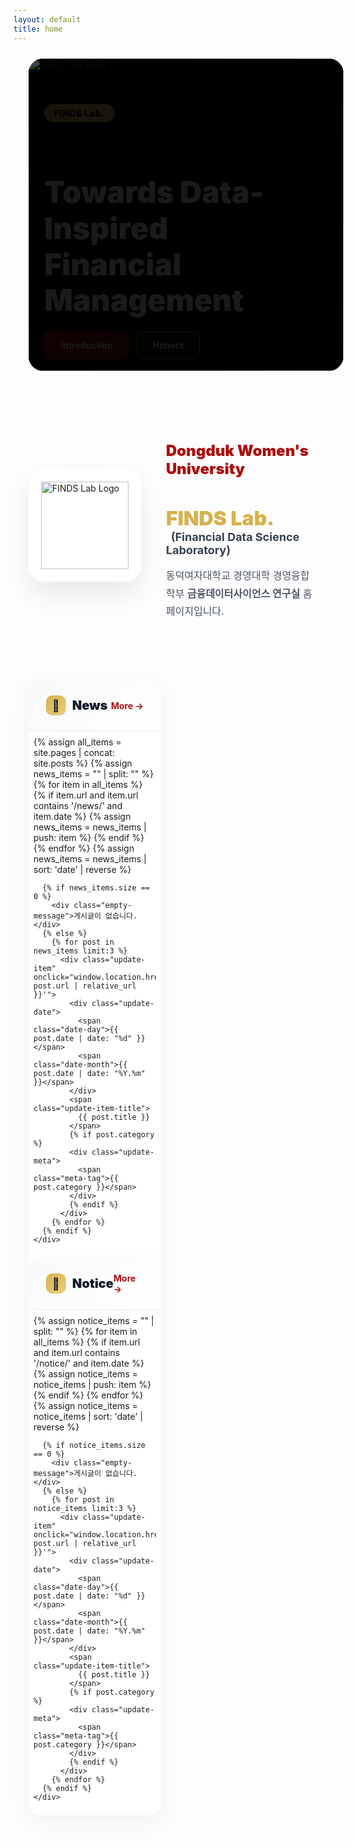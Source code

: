 ```yaml
---
layout: default
title: home
---
```


<style>
  :root {
    --gold: rgb(214, 177, 77);
    --gold-light: rgb(234, 207, 127);
    --red: rgb(172, 14, 14);
    --red-dark: rgb(127, 10, 10);
  }

  /* Hero Carousel */
  .hero-section {
    position: relative;
    width: 100%;
    max-width: 1200px;
    height: 500px;
    margin: 1.5rem auto;
    padding: 0 24px;
  }

  .carousel-container {
    width: 100%;
    height: 100%;
    overflow: hidden;
    background: #000;
    border-radius: 1.5rem;
    position: relative;
  }

  @media (max-width: 768px) {
    .hero-section {
      height: 350px;
      padding: 0 16px;
      margin: 1rem auto;
    }
    
    .carousel-container {
      border-radius: 1rem;
    }
  }

  @media (max-width: 480px) {
    .hero-section {
      height: 280px;
      padding: 0 12px;
    }
  }

  .carousel-track {
    display: flex;
    transition: transform 0.6s cubic-bezier(0.4, 0, 0.2, 1);
    height: 100%;
    will-change: transform;
    /* 슬라이드 간 간격 제거 */
  }

  .carousel-slide {
    min-width: 100%;
    width: 100%;
    height: 100%;
    position: relative;
    flex: 0 0 100%;
    flex-shrink: 0;
    background: #000;
    overflow: hidden;
    /* 각 슬라이드가 정확히 100% 너비를 차지하도록 설정 */
  }

  .carousel-slide img {
    width: 100%;
    height: 100%;
    object-fit: cover;
    display: block;
  }

  .carousel-overlay {
    position: absolute;
    inset: 0;
    background: linear-gradient(135deg, rgba(0,0,0,0.7) 0%, rgba(0,0,0,0.3) 100%);
    display: flex;
    align-items: center;
    padding: 0 5%;
  }

  @media (max-width: 768px) {
    .carousel-overlay {
      padding: 0 20px;
    }
  }

  .carousel-content {
    max-width: 600px;
    color: white;
    animation: fadeInUp 0.8s ease-out;
  }

  @keyframes fadeInUp {
    from {
      opacity: 0;
      transform: translateY(30px);
    }
    to {
      opacity: 1;
      transform: translateY(0);
    }
  }

  .tag-badge {
    display: inline-block;
    background: linear-gradient(135deg, var(--gold) 0%, var(--gold-light) 100%);
    color: #000;
    padding: 6px 16px;
    border-radius: 999px;
    font-weight: 900;
    font-size: 14px;
    letter-spacing: 0.5px;
    margin-bottom: 16px;
  }

  @media (max-width: 480px) {
    .tag-badge {
      font-size: 12px;
      padding: 4px 12px;
      margin-bottom: 12px;
    }
  }

  .hero-title {
    font-size: clamp(24px, 5vw, 48px);
    font-weight: 900;
    line-height: 1.2;
    margin-bottom: 20px;
  }

  @media (max-width: 480px) {
    .hero-title {
      font-size: 22px;
      margin-bottom: 16px;
      line-height: 1.3;
    }
  }

  .hero-buttons {
    display: flex;
    gap: 12px;
    flex-wrap: wrap;
  }

  .btn-hero {
    padding: 12px 24px;
    border-radius: 8px;
    font-weight: 700;
    font-size: 14px;
    text-decoration: none;
    transition: all 0.3s;
    display: inline-block;
  }

  @media (max-width: 480px) {
    .btn-hero {
      padding: 10px 18px;
      font-size: 13px;
    }
  }

  .btn-hero.primary {
    background: linear-gradient(135deg, var(--red) 0%, var(--red-dark) 100%);
    color: white;
    border: 2px solid transparent;
  }

  .btn-hero.primary:hover {
    transform: translateY(-2px);
    box-shadow: 0 10px 25px rgba(172, 14, 14, 0.3);
  }

  .btn-hero.secondary {
    background: rgba(255, 255, 255, 0.1);
    color: white;
    border: 2px solid rgba(255, 255, 255, 0.3);
    backdrop-filter: blur(10px);
  }

  .btn-hero.secondary:hover {
    background: rgba(255, 255, 255, 0.2);
    border-color: rgba(255, 255, 255, 0.5);
  }

  /* Touch-friendly hover states for mobile */
  @media (hover: none) {
    .btn-hero.primary:active {
      transform: translateY(-2px);
      box-shadow: 0 10px 25px rgba(172, 14, 14, 0.3);
    }
    
    .btn-hero.secondary:active {
      background: rgba(255, 255, 255, 0.2);
      border-color: rgba(255, 255, 255, 0.5);
    }
  }

  /* Carousel Dots */
  .carousel-dots {
    position: absolute;
    bottom: 24px;
    left: 50%;
    transform: translateX(-50%);
    display: flex;
    gap: 8px;
    z-index: 10;
    padding: 8px;
  }

  @media (max-width: 480px) {
    .carousel-dots {
      bottom: 16px;
    }
  }

  .dot {
    width: 8px;
    height: 8px;
    border-radius: 50%;
    background: rgba(255, 255, 255, 0.4);
    border: none;
    cursor: pointer;
    transition: all 0.3s;
    padding: 0;
    /* Touch target size for mobile */
    position: relative;
  }

  .dot::before {
    content: '';
    position: absolute;
    top: -8px;
    left: -8px;
    right: -8px;
    bottom: -8px;
  }

  .dot.active {
    width: 24px;
    border-radius: 4px;
    background: var(--gold);
  }

  /* Introduction Section */
  .intro-section {
    max-width: 1200px;
    margin: 80px auto;
    padding: 0 24px;
    display: grid;
    grid-template-columns: 180px 1fr;
    gap: 40px;
    align-items: center;
  }

  @media (max-width: 768px) {
    .intro-section {
      grid-template-columns: 1fr;
      margin: 60px auto;
      text-align: center;
      padding: 0 20px;
      gap: 30px;
    }
  }

  @media (max-width: 480px) {
    .intro-section {
      margin: 40px auto;
      padding: 0 16px;
      gap: 24px;
    }
  }

  .logo-box {
    width: 180px;
    height: 180px;
    background: white;
    border-radius: 24px;
    display: flex;
    align-items: center;
    justify-content: center;
    box-shadow: 0 20px 40px rgba(0,0,0,0.08);
    position: relative;
    overflow: hidden;
  }

  @media (max-width: 768px) {
    .logo-box {
      margin: 0 auto;
    }
  }

  @media (max-width: 480px) {
    .logo-box {
      width: 150px;
      height: 150px;
      border-radius: 20px;
    }
  }

  .logo-box::before {
    content: '';
    position: absolute;
    inset: 0;
    background: linear-gradient(135deg, rgba(214,177,77,0.1) 0%, rgba(172,14,14,0.1) 100%);
    opacity: 0;
    transition: opacity 0.3s;
  }

  .logo-box:hover::before {
    opacity: 1;
  }

  .logo-box img {
    width: 140px;
    height: 140px;
    object-fit: contain;
    position: relative;
    z-index: 1;
  }

  @media (max-width: 480px) {
    .logo-box img {
      width: 110px;
      height: 110px;
    }
  }

  .intro-content h2 {
    color: var(--red);
    font-size: 24px;
    font-weight: 900;
    margin-bottom: 8px;
  }

  @media (max-width: 480px) {
    .intro-content h2 {
      font-size: 20px;
    }
  }

  .intro-content h3 {
    font-size: 32px;
    margin-bottom: 4px;
  }

  @media (max-width: 480px) {
    .intro-content h3 {
      font-size: 24px;
    }
  }

  .intro-content .lab-name {
    color: var(--gold);
    font-weight: 900;
  }

  .intro-content .lab-full {
    font-size: 18px;
    color: #374151;
    margin-left: 8px;
  }

  @media (max-width: 768px) {
    .intro-content .lab-full {
      display: block;
      margin-left: 0;
      margin-top: 8px;
    }
  }

  @media (max-width: 480px) {
    .intro-content .lab-full {
      font-size: 15px;
    }
  }

  .intro-content .description {
    margin-top: 16px;
    font-size: 16px;
    line-height: 1.8;
    color: #4b5563;
  }

  @media (max-width: 480px) {
    .intro-content .description {
      font-size: 14px;
      line-height: 1.7;
    }
  }

  /* News & Notice Section */
  .updates-section {
    max-width: 1200px;
    margin: 0 auto 80px;
    padding: 0 24px;
    display: grid;
    grid-template-columns: repeat(2, 1fr);
    gap: 32px;
  }

  @media (max-width: 768px) {
    .updates-section {
      grid-template-columns: 1fr;
      gap: 24px;
      margin-bottom: 60px;
      padding: 0 20px;
    }
  }

  @media (max-width: 480px) {
    .updates-section {
      padding: 0 16px;
      gap: 20px;
      margin-bottom: 40px;
    }
  }

  .update-card {
    background: white;
    border-radius: 20px;
    overflow: hidden;
    box-shadow: 0 10px 40px rgba(0,0,0,0.05);
    transition: all 0.3s;
  }

  @media (max-width: 480px) {
    .update-card {
      border-radius: 16px;
    }
  }

  .update-card:hover {
    transform: translateY(-5px);
    box-shadow: 0 20px 60px rgba(0,0,0,0.1);
  }

  /* Disable hover transform on mobile */
  @media (hover: none) {
    .update-card:hover {
      transform: none;
    }
  }

  .update-header {
    padding: 24px 28px;
    background: linear-gradient(135deg, #f8f9fa 0%, #ffffff 100%);
    border-bottom: 2px solid #f3f4f6;
    display: flex;
    justify-content: space-between;
    align-items: center;
  }

  @media (max-width: 480px) {
    .update-header {
      padding: 18px 20px;
    }
  }

  .update-title {
    font-size: 20px;
    font-weight: 900;
    color: #111827;
    display: flex;
    align-items: center;
    gap: 10px;
  }

  @media (max-width: 480px) {
    .update-title {
      font-size: 18px;
    }
  }

  .update-icon {
    width: 32px;
    height: 32px;
    background: linear-gradient(135deg, var(--gold) 0%, var(--gold-light) 100%);
    border-radius: 10px;
    display: flex;
    align-items: center;
    justify-content: center;
    font-size: 18px;
  }

  @media (max-width: 480px) {
    .update-icon {
      width: 28px;
      height: 28px;
      font-size: 16px;
    }
  }

  .update-more {
    color: var(--red);
    font-weight: 700;
    font-size: 14px;
    text-decoration: none;
    display: flex;
    align-items: center;
    gap: 4px;
    transition: gap 0.2s;
    /* Touch target */
    padding: 4px 8px;
    margin: -4px -8px;
  }

  .update-more:hover {
    gap: 8px;
  }

  .update-list {
    padding: 8px;
  }

  @media (max-width: 480px) {
    .update-list {
      padding: 4px;
    }
  }

  .update-item {
    padding: 20px;
    border-radius: 12px;
    transition: all 0.2s;
    cursor: pointer;
    position: relative;
    overflow: hidden;
    /* Touch target */
    -webkit-tap-highlight-color: transparent;
  }

  @media (max-width: 480px) {
    .update-item {
      padding: 16px;
      border-radius: 10px;
    }
  }

  .update-item::before {
    content: '';
    position: absolute;
    left: 0;
    top: 50%;
    transform: translateY(-50%);
    width: 4px;
    height: 0;
    background: var(--gold);
    transition: height 0.3s;
  }

  .update-item:hover {
    background: #fef9f3;
  }

  .update-item:hover::before {
    height: 60%;
  }

  /* Active state for mobile */
  @media (hover: none) {
    .update-item:active {
      background: #fef9f3;
    }
  }

  .update-date {
    display: flex;
    align-items: baseline;
    gap: 6px;
    margin-bottom: 8px;
  }

  .date-day {
    font-size: 24px;
    font-weight: 900;
    color: var(--red);
  }

  @media (max-width: 480px) {
    .date-day {
      font-size: 20px;
    }
  }

  .date-month {
    font-size: 12px;
    font-weight: 700;
    color: #9ca3af;
  }

  .update-item-title {
    font-size: 15px;
    font-weight: 800;
    color: #1f2937;
    line-height: 1.5;
    display: block;
    cursor: pointer;
    /* Text truncation for mobile */
    overflow: hidden;
    display: -webkit-box;
    -webkit-line-clamp: 2;
    -webkit-box-orient: vertical;
  }

  @media (max-width: 480px) {
    .update-item-title {
      font-size: 14px;
      line-height: 1.4;
    }
  }

  .update-meta {
    margin-top: 6px;
    font-size: 12px;
    color: #9ca3af;
    display: flex;
    align-items: center;
    gap: 12px;
  }

  .meta-tag {
    display: inline-flex;
    align-items: center;
    gap: 4px;
    padding: 2px 8px;
    background: rgba(214,177,77,0.1);
    border-radius: 999px;
    font-weight: 600;
  }

  @media (max-width: 480px) {
    .meta-tag {
      font-size: 11px;
      padding: 2px 6px;
    }
  }

  .empty-message {
    padding: 40px;
    text-align: center;
    color: #9ca3af;
    font-size: 14px;
  }

  @media (max-width: 480px) {
    .empty-message {
      padding: 30px 20px;
      font-size: 13px;
    }
  }

  /* Performance optimization */
  @media (prefers-reduced-motion: reduce) {
    * {
      animation-duration: 0.01ms !important;
      animation-iteration-count: 1 !important;
      transition-duration: 0.01ms !important;
    }
  }

  /* Additional mobile-specific styles */
  @media (max-width: 640px) {
    .hero-buttons {
      width: 100%;
    }
    
    .btn-hero {
      flex: 1;
      text-align: center;
      min-width: 0;
    }
  }
</style>

<!-- Hero Section -->
<section class="hero-section">
  <div class="carousel-container">
    <div class="carousel-wrapper" style="position:relative;width:100%;height:100%;overflow:hidden;">
      <div class="carousel-track" id="carouselTrack">
        <!-- Slide 1 -->
        <div class="carousel-slide">
          <img src="{{ '/assets/img/hero/slide-1.jpg' | relative_url }}" alt="FINDS Lab Hero 1" loading="eager">
          <div class="carousel-overlay">
            <div class="carousel-content">
              <span class="tag-badge">FINDS Lab.</span>
              <h1 class="hero-title">Towards Data-Inspired<br>Financial Management</h1>
              <div class="hero-buttons">
                <a href="{{ '/about-introduction.html' | relative_url }}" class="btn-hero primary">Introduction</a>
                <a href="{{ '/about-honors.html' | relative_url }}" class="btn-hero secondary">Honors</a>
              </div>
            </div>
          </div>
        </div>
        
        <!-- Slide 2 -->
        <div class="carousel-slide">
          <img src="{{ '/assets/img/hero/slide-2.jpg' | relative_url }}" alt="FINDS Lab Hero 2" loading="lazy">
          <div class="carousel-overlay">
            <div class="carousel-content">
              <span class="tag-badge">FINDS Lab.</span>
              <h1 class="hero-title">Research<br>Accomplishments</h1>
              <div class="hero-buttons">
                <a href="{{ '/publications.html' | relative_url }}" class="btn-hero primary">Publications</a>
                <a href="{{ '/projects.html' | relative_url }}" class="btn-hero secondary">Projects</a>
              </div>
            </div>
          </div>
        </div>
        
        <!-- Slide 3 -->
        <div class="carousel-slide">
          <img src="{{ '/assets/img/hero/slide-3.jpg' | relative_url }}" alt="FINDS Lab Hero 3" loading="lazy">
          <div class="carousel-overlay">
            <div class="carousel-content">
              <span class="tag-badge">FINDS Lab.</span>
              <h1 class="hero-title">Latest<br>Updates</h1>
              <div class="hero-buttons">
                <a href="{{ '/archives-notice.html' | relative_url }}" class="btn-hero primary">Notice</a>
                <a href="{{ '/archives-news.html' | relative_url }}" class="btn-hero secondary">News</a>
              </div>
            </div>
          </div>
        </div>
      </div>
    </div>
    
    <div class="carousel-dots">
      <button class="dot active" data-dot="0" aria-label="Slide 1"></button>
      <button class="dot" data-dot="1" aria-label="Slide 2"></button>
      <button class="dot" data-dot="2" aria-label="Slide 3"></button>
    </div>
  </div>
</section>

<!-- Introduction Section -->
<section class="intro-section">
  <div class="logo-container">
    <div class="logo-box">
      <img src="{{ '/assets/img/brand/logo-finds.png' | relative_url }}" alt="FINDS Lab Logo">
    </div>
  </div>
  
  <div class="intro-content">
    <h2>Dongduk Women's University</h2>
    <h3>
      <span class="lab-name">FINDS Lab.</span>
      <span class="lab-full">
        (<b>Fin</b>ancial <b>D</b>ata <b>S</b>cience <b>Laboratory</b>)
      </span>
    </h3>
    <p class="description">
      동덕여자대학교 경영대학 경영융합학부 <b>금융데이터사이언스 연구실</b> 홈페이지입니다.
    </p>
  </div>
</section>

<!-- News & Notice Section -->
<section class="updates-section">
  <!-- News Card -->
  <div class="update-card">
    <div class="update-header">
      <div class="update-title">
        <div class="update-icon">📰</div>
        <span>News</span>
      </div>
      <a href="{{ '/archives-news.html' | relative_url }}" class="update-more">More →</a>
    </div>
    <div class="update-list">
      {% assign all_items = site.pages | concat: site.posts %}
      {% assign news_items = "" | split: "" %}
      {% for item in all_items %}
        {% if item.url and item.url contains '/news/' and item.date %}
          {% assign news_items = news_items | push: item %}
        {% endif %}
      {% endfor %}
      {% assign news_items = news_items | sort: 'date' | reverse %}
      
      {% if news_items.size == 0 %}
        <div class="empty-message">게시글이 없습니다.</div>
      {% else %}
        {% for post in news_items limit:3 %}
          <div class="update-item" onclick="window.location.href='{{ post.url | relative_url }}'">
            <div class="update-date">
              <span class="date-day">{{ post.date | date: "%d" }}</span>
              <span class="date-month">{{ post.date | date: "%Y.%m" }}</span>
            </div>
            <span class="update-item-title">
              {{ post.title }}
            </span>
            {% if post.category %}
            <div class="update-meta">
              <span class="meta-tag">{{ post.category }}</span>
            </div>
            {% endif %}
          </div>
        {% endfor %}
      {% endif %}
    </div>
  </div>
  
  <!-- Notice Card -->
  <div class="update-card">
    <div class="update-header">
      <div class="update-title">
        <div class="update-icon">📌</div>
        <span>Notice</span>
      </div>
      <a href="{{ '/archives-notice.html' | relative_url }}" class="update-more">More →</a>
    </div>
    <div class="update-list">
      {% assign notice_items = "" | split: "" %}
      {% for item in all_items %}
        {% if item.url and item.url contains '/notice/' and item.date %}
          {% assign notice_items = notice_items | push: item %}
        {% endif %}
      {% endfor %}
      {% assign notice_items = notice_items | sort: 'date' | reverse %}
      
      {% if notice_items.size == 0 %}
        <div class="empty-message">게시글이 없습니다.</div>
      {% else %}
        {% for post in notice_items limit:3 %}
          <div class="update-item" onclick="window.location.href='{{ post.url | relative_url }}'">
            <div class="update-date">
              <span class="date-day">{{ post.date | date: "%d" }}</span>
              <span class="date-month">{{ post.date | date: "%Y.%m" }}</span>
            </div>
            <span class="update-item-title">
              {{ post.title }}
            </span>
            {% if post.category %}
            <div class="update-meta">
              <span class="meta-tag">{{ post.category }}</span>
            </div>
            {% endif %}
          </div>
        {% endfor %}
      {% endif %}
    </div>
  </div>
</section>

<script>
  // Carousel functionality
  (function() {
    const track = document.getElementById('carouselTrack');
    const dots = document.querySelectorAll('.dot');
    const slides = document.querySelectorAll('.carousel-slide');
    let currentIndex = 0;
    let interval;
    let isTransitioning = false;
    let touchStartX = 0;
    let touchEndX = 0;
    
    // Ensure proper slide sizing on load
    function setSlideWidths() {
      const containerWidth = track.parentElement.offsetWidth;
      slides.forEach(slide => {
        slide.style.width = containerWidth + 'px';
        slide.style.minWidth = containerWidth + 'px';
        slide.style.maxWidth = containerWidth + 'px';
      });
    }
    
    // Preload all images
    function preloadImages() {
      const images = document.querySelectorAll('.carousel-slide img');
      images.forEach((img) => {
        if (img.complete) return;
        const tempImg = new Image();
        tempImg.src = img.src;
      });
    }
    
    function goToSlide(index) {
      if (isTransitioning) return;
      isTransitioning = true;
      
      currentIndex = index;
      // Use percentage for more reliable positioning
      const translateValue = -(index * 100);
      track.style.transform = `translateX(${translateValue}%)`;
      
      dots.forEach((dot, i) => {
        dot.classList.toggle('active', i === index);
      });
      
      // Reset transition flag after animation completes
      setTimeout(() => {
        isTransitioning = false;
      }, 600);
    }
    
    function nextSlide() {
      if (isTransitioning) return;
      goToSlide((currentIndex + 1) % slides.length);
    }
    
    function prevSlide() {
      if (isTransitioning) return;
      goToSlide((currentIndex - 1 + slides.length) % slides.length);
    }
    
    function startAutoplay() {
      stopAutoplay(); // Clear any existing interval
      interval = setInterval(nextSlide, 5000);
    }
    
    function stopAutoplay() {
      if (interval) {
        clearInterval(interval);
        interval = null;
      }
    }
    
    // Touch/swipe support for mobile
    function handleTouchStart(e) {
      touchStartX = e.changedTouches[0].screenX;
    }
    
    function handleTouchEnd(e) {
      touchEndX = e.changedTouches[0].screenX;
      handleSwipe();
    }
    
    function handleSwipe() {
      const swipeThreshold = 50;
      const diff = touchStartX - touchEndX;
      
      if (Math.abs(diff) > swipeThreshold) {
        stopAutoplay();
        if (diff > 0) {
          nextSlide();
        } else {
          prevSlide();
        }
        startAutoplay();
      }
    }
    
    // Initialize
    setSlideWidths();
    preloadImages();
    
    // Handle window resize
    let resizeTimeout;
    window.addEventListener('resize', () => {
      clearTimeout(resizeTimeout);
      resizeTimeout = setTimeout(() => {
        setSlideWidths();
        goToSlide(currentIndex); // Re-position after resize
      }, 250);
    });
    
    // Event listeners
    dots.forEach((dot, index) => {
      dot.addEventListener('click', () => {
        stopAutoplay();
        goToSlide(index);
        startAutoplay();
      });
    });
    
    // Touch events for mobile
    track.addEventListener('touchstart', handleTouchStart, { passive: true });
    track.addEventListener('touchend', handleTouchEnd, { passive: true });
    
    // Wait for images to load before starting autoplay
    window.addEventListener('load', () => {
      setSlideWidths();
      goToSlide(0);
      startAutoplay();
    });
    
    // Pause on visibility change
    document.addEventListener('visibilitychange', () => {
      if (document.hidden) {
        stopAutoplay();
      } else {
        startAutoplay();
      }
    });
    
    // Pause on hover (desktop only)
    if (window.matchMedia('(hover: hover)').matches) {
      track.addEventListener('mouseenter', stopAutoplay);
      track.addEventListener('mouseleave', startAutoplay);
    }
  })();
</script>
